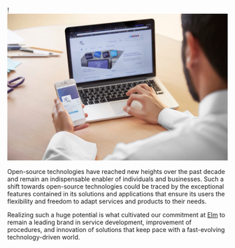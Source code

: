 !![header](https://github.com/ElmCompany/.github/blob/main/profile/images/header.jpg?raw=true)


Open-source technologies have reached new heights over the past decade and remain an indispensable enabler of individuals and businesses. Such a shift towards open-source technologies could be traced by the exceptional features contained in its solutions and applications that ensure its users the flexibility and freedom to adapt services and products to their needs.

Realizing such a huge potential is what cultivated our commitment at [Elm](https://elm.sa) to remain a leading brand in service development, improvement of procedures, and innovation of solutions that keep pace with a fast-evolving technology-driven world.

